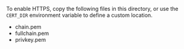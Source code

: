 To enable HTTPS, copy the following files in this directory, or use the `CERT_DIR` environment variable to define a custom location.

- chain.pem
- fullchain.pem
- privkey.pem
